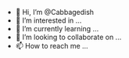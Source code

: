 - 👋 Hi, I’m @Cabbagedish
- 👀 I’m interested in ...
- 🌱 I’m currently learning ...
- 💞️ I’m looking to collaborate on ...
- 📫 How to reach me ...

<!---
Cabbagedish/Cabbagedish is a ✨ special ✨ repository because its `README.md` (this file) appears on your GitHub profile.
You can click the Preview link to take a look at your changes.
--->

